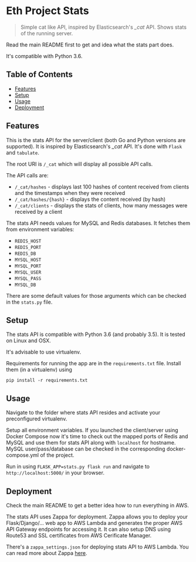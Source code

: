 # Eth Project Stats

> Simple cat like API, inspired by Elasticsearch's *_cat* API. Shows stats of the running server.

Read the main README first to get and idea what the stats part does.

It's compatible with Python 3.6.

## Table of Contents

- [Features](#features)
- [Setup](#setup)
- [Usage](#usage)
- [Deployment](#deployment)

## Features

This is the stats API for the server/client (both Go and Python versions are supported). It is inspired by Elasticsearch's *_cat* API. It's done with `Flask` and `tabulate`.

The root URI is `/_cat` which will display all possible API calls.

The API calls are:

 - `/_cat/hashes` - displays last 100 hashes of content received from clients and the timestamps when they were received
 - `/_cat/hashes/{hash}` - displays the content received (by hash)
 - `/_cat/clients` - displays the stats of clients, how many messages were received by a client

The stats API needs values for MySQL and Redis databases. It fetches them from environment variables:
 
 - `REDIS_HOST`
 - `REDIS_PORT`
 - `REDIS_DB`
 - `MYSQL_HOST`
 - `MYSQL_PORT`
 - `MYSQL_USER`
 - `MYSQL_PASS`
 - `MYSQL_DB`

There are some default values for those arguments which can be checked in the `stats.py` file.
 
## Setup

The stats API is compatible with Python 3.6 (and probably 3.5). It is tested on Linux and OSX.

It's advisable to use virtualenv.

Requirements for running the app are in the ```requirements.txt``` file. Install them (in a virtualenv) using

```pip install -r requirements.txt```

## Usage

Navigate to the folder where stats API resides and activate your preconfigured virtualenv.

Setup all environment variables. If you launched the client/server using Docker Compose now it's time to check out the mapped ports of Redis and MySQL and use them for stats API along with `localhost` for hostname. MySQL user/pass/database can be checked in the corresponding docker-compose.yml of the project.

Run in using `FLASK_APP=stats.py flask run` and navigate to `http://localhost:5000/` in your browser.

## Deployment

Check the main README to get a better idea how to run everything in AWS.

The stats API uses Zappa for deployment. Zappa allows you to deploy your Flask/Django/... web app to AWS Lambda and generates the proper AWS API Gateway endpoints for accessing it. It can also setup DNS using Route53 and SSL certificates from AWS Cerificate Manager.

There's a `zappa_settings.json` for deploying stats API to AWS Lambda. You can read more about Zappa [here](https://github.com/Miserlou/Zappa).
